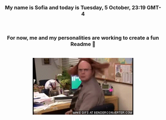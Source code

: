 


<div align="center">
<h3 >My name is Sofia and today is Tuesday, 5 October, 23:19 GMT-4</h3><br>
<h3 >For now, me and my personalities are working to create a fun Readme 👋
</h3><br>
<img src='img/dwight.gif' alt='working...'/>
</div>
